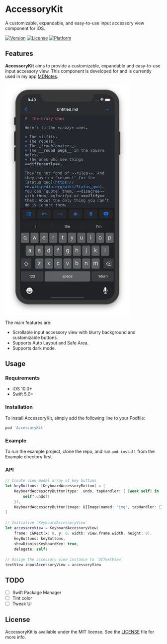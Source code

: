 # AccessoryKit

A customizable, expandable, and easy-to-use input accessory view component for iOS.

[![Version](https://img.shields.io/cocoapods/v/AccessoryKit.svg?style=flat)](https://cocoapods.org/pods/AccessoryKit)
[![License](https://img.shields.io/cocoapods/l/AccessoryKit.svg?style=flat)](https://cocoapods.org/pods/AccessoryKit)
[![Platform](https://img.shields.io/cocoapods/p/AccessoryKit.svg?style=flat)](https://cocoapods.org/pods/AccessoryKit)

## Features

**AccessoryKit** aims to provide a customizable, expandable and easy-to-use input accessory view. This component is developed for and is currently used in my app [MDNotes](https://apps.apple.com/us/app/mdnotes/id1471287219).

![](Screenshots/1.png)

The main features are:

* Scrollable input accessory view with blurry background and customizable buttons.
* Supports Auto Layout and Safe Area.
* Supports dark mode.

## Usage

### Requirements

* iOS 10.0+
* Swift 5.0+

### Installation

To install AccessoryKit, simply add the following line to your Podfile:

```ruby
pod 'AccessoryKit'
```

### Example

To run the example project, clone the repo, and run `pod install` from the Example directory first.

### API

```swift
// Create view model array of key buttons
let keyButtons: [KeyboardAccessoryButton] = [
    KeyboardAccessoryButton(type: .undo, tapHandler: { [weak self] in
        self?.undo()
    }),
    KeyboardAccessoryButton(image: UIImage(named: "img", tapHandler: {}),
]

// Initialize `KeyboardAccessoryView`
let accessoryView = KeyboardAccessoryView(
    frame: CGRect(x: 0, y: 0, width: view.frame.width, height: 0),
    keyButtons: keyButtons,
    showDismissKeyboardKey: true,
    delegate: self)

// Assign the accessory view instance to `UITextView`
textView.inputAccessoryView = accessoryView
```

## TODO

- [ ] Swift Package Manager
- [ ] Tint color
- [ ] Tweak UI

## License

AccessoryKit is available under the MIT license. See the [LICENSE](LICENSE) file for more info.
